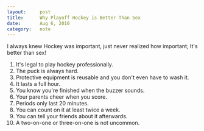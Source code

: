 ```yaml
---
layout:     post
title:      Why Playoff Hockey is Better Than Sex
date:       Aug 6, 2010
category:   note
---
```


I always knew Hockey was important, just never realized how important; It's better than sex!

1. It's legal to play hockey professionally.
2. The puck is always hard.
3. Protective equipment is reusable and you don't even have to wash it.
4. It lasts a full hour.
5. You know you're finished when the buzzer sounds.
6. Your parents cheer when you score.
7. Periods only last 20 minutes.
8. You can count on it at least twice a week.
9. You can tell your friends about it afterwards.
10. A two-on-one or three-on-one is not uncommon.
